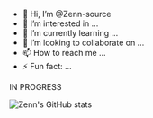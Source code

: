 - 👋 Hi, I’m @Zenn-source
- 👀 I’m interested in ...
- 🌱 I’m currently learning ...
- 💞️ I’m looking to collaborate on ...
- 📫 How to reach me ...
- ⚡ Fun fact: ...

IN PROGRESS

![Zenn's GitHub stats](https://github-readme-stats.vercel.app/api?username=Zenn-source&theme=tokyonight&show_icons=true)
